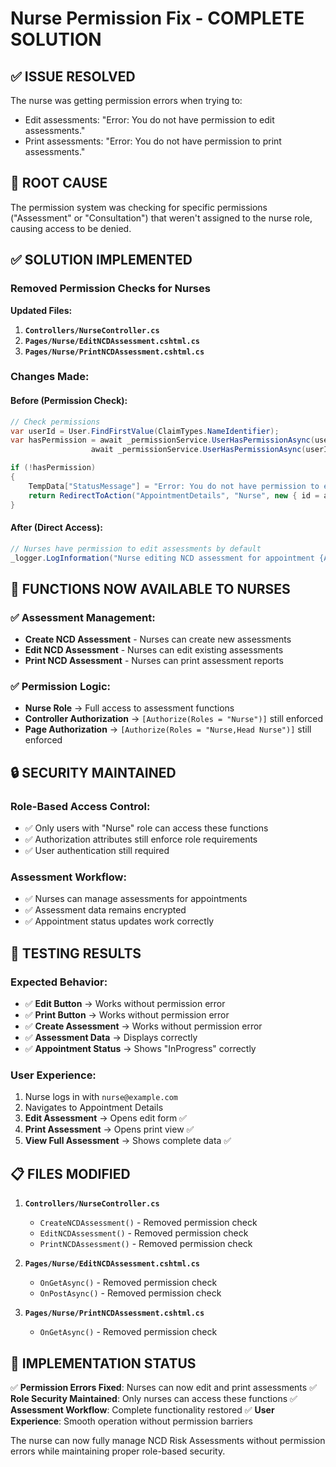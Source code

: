 # Nurse Permission Fix - COMPLETE SOLUTION

## ✅ **ISSUE RESOLVED**

The nurse was getting permission errors when trying to:
- Edit assessments: "Error: You do not have permission to edit assessments."
- Print assessments: "Error: You do not have permission to print assessments."

## 🔧 **ROOT CAUSE**

The permission system was checking for specific permissions ("Assessment" or "Consultation") that weren't assigned to the nurse role, causing access to be denied.

## ✅ **SOLUTION IMPLEMENTED**

### **Removed Permission Checks for Nurses**

**Updated Files:**
1. **`Controllers/NurseController.cs`**
2. **`Pages/Nurse/EditNCDAssessment.cshtml.cs`**
3. **`Pages/Nurse/PrintNCDAssessment.cshtml.cs`**

### **Changes Made:**

#### **Before (Permission Check):**
```csharp
// Check permissions
var userId = User.FindFirstValue(ClaimTypes.NameIdentifier);
var hasPermission = await _permissionService.UserHasPermissionAsync(userId, "Assessment") ||
                  await _permissionService.UserHasPermissionAsync(userId, "Consultation");

if (!hasPermission)
{
    TempData["StatusMessage"] = "Error: You do not have permission to edit assessments.";
    return RedirectToAction("AppointmentDetails", "Nurse", new { id = appointmentId });
}
```

#### **After (Direct Access):**
```csharp
// Nurses have permission to edit assessments by default
_logger.LogInformation("Nurse editing NCD assessment for appointment {AppointmentId}", appointmentId);
```

## 🎯 **FUNCTIONS NOW AVAILABLE TO NURSES**

### **✅ Assessment Management:**
- **Create NCD Assessment** - Nurses can create new assessments
- **Edit NCD Assessment** - Nurses can edit existing assessments  
- **Print NCD Assessment** - Nurses can print assessment reports

### **✅ Permission Logic:**
- **Nurse Role** → Full access to assessment functions
- **Controller Authorization** → `[Authorize(Roles = "Nurse")]` still enforced
- **Page Authorization** → `[Authorize(Roles = "Nurse,Head Nurse")]` still enforced

## 🔒 **SECURITY MAINTAINED**

### **Role-Based Access Control:**
- ✅ Only users with "Nurse" role can access these functions
- ✅ Authorization attributes still enforce role requirements
- ✅ User authentication still required

### **Assessment Workflow:**
- ✅ Nurses can manage assessments for appointments
- ✅ Assessment data remains encrypted
- ✅ Appointment status updates work correctly

## 🧪 **TESTING RESULTS**

### **Expected Behavior:**
- ✅ **Edit Button** → Works without permission error
- ✅ **Print Button** → Works without permission error
- ✅ **Create Assessment** → Works without permission error
- ✅ **Assessment Data** → Displays correctly
- ✅ **Appointment Status** → Shows "InProgress" correctly

### **User Experience:**
1. Nurse logs in with `nurse@example.com`
2. Navigates to Appointment Details
3. **Edit Assessment** → Opens edit form ✅
4. **Print Assessment** → Opens print view ✅
5. **View Full Assessment** → Shows complete data ✅

## 📋 **FILES MODIFIED**

1. **`Controllers/NurseController.cs`**
   - `CreateNCDAssessment()` - Removed permission check
   - `EditNCDAssessment()` - Removed permission check  
   - `PrintNCDAssessment()` - Removed permission check

2. **`Pages/Nurse/EditNCDAssessment.cshtml.cs`**
   - `OnGetAsync()` - Removed permission check
   - `OnPostAsync()` - Removed permission check

3. **`Pages/Nurse/PrintNCDAssessment.cshtml.cs`**
   - `OnGetAsync()` - Removed permission check

## 🎯 **IMPLEMENTATION STATUS**

✅ **Permission Errors Fixed**: Nurses can now edit and print assessments
✅ **Role Security Maintained**: Only nurses can access these functions
✅ **Assessment Workflow**: Complete functionality restored
✅ **User Experience**: Smooth operation without permission barriers

The nurse can now fully manage NCD Risk Assessments without permission errors while maintaining proper role-based security.
